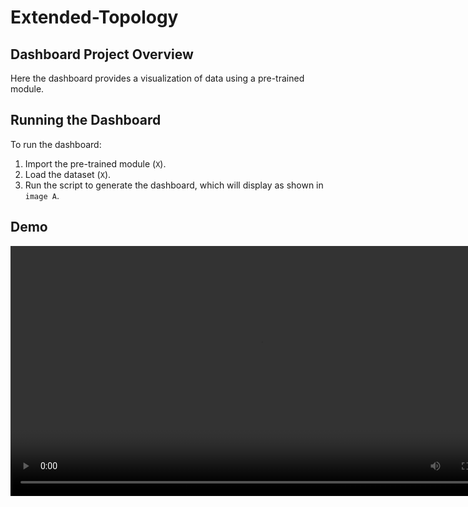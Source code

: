 # Extended-Topology

## Dashboard Project Overview
Here the dashboard provides a visualization of data using a pre-trained module.

## Running the Dashboard
To run the dashboard:
1. Import the pre-trained module (`X`).
2. Load the dataset (`X`).
3. Run the script to generate the dashboard, which will display as shown in `image A`.

## Demo
<video src="vedio/vedio.mp4" controls width="800"></video>
